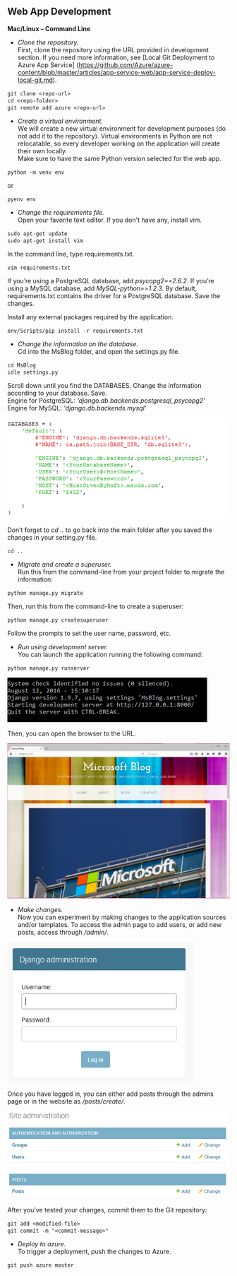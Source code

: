 ## **Web App Development**

**Mac/Linux – Command Line**

+ *Clone the repository.*  
First, clone the repository using the URL provided in development section. If you need more information, see [Local Git Deployment to Azure App Service] (https://github.com/Azure/azure-content/blob/master/articles/app-service-web/app-service-deploy-local-git.md).   
```
git clone <repo-url>  
cd <repo-folder>  
git remote add azure <repo-url>  
```  

+ *Create a virtual environment.*  
We will create a new virtual environment for development purposes (do not add it to the repository). Virtual environments in Python are not relocatable, so every developer working on the application will create their own locally.  
Make sure to have the same Python version selected for the web app.  
```
python -m venv env 
```
or 
```
pyenv env
```

+ *Change the requirements file.*  
Open your favorite text editor. If you don't have any, install vim. 
```
sudo apt-get update
sudo apt-get install vim
```

In the command line, type requirements.txt. 
```
vim requirements.txt
```  

If you’re using a PostgreSQL database, add _psycopg2==2.6.2_. If you’re using a MySQL database, add _MySQL-python==1.2.3_. By default, requirements.txt contains the driver for a PostgreSQL database. Save the changes.  

Install any external packages required by the application. 

```
env/Scripts/pip install -r requirements.txt
``` 

+ *Change the information on the database.*  
Cd into the MsBlog folder, and open the settings.py file. 

```
cd MsBlog  
idle settings.py  
```  

Scroll down until you find the DATABASES. Change the information according to your database. Save.   
Engine for PostgreSQL: _'django.db.backends.postgresql_psycopg2'_  
Engine for MySQL: _'django.db.backends.mysql'_  

![11](https://github.com/ymr89/MsBlog/blob/master/Images-README/11.png)

Don’t forget to _cd .._ to go back into the main folder after you saved the changes in your setting.py file. 

```
cd ..
```

+ *Migrate and create a superuser.*  
Run this from the command-line from your project folder to migrate the information: 

```
python manage.py migrate
```  
Then, run this from the command-line to create a superuser: 

```
python manage.py createsuperuser
```  
Follow the prompts to set the user name, password, etc. 

+ *Run using development server.*  
You can launch the application running the following command:  
```
python manage.py runserver
``` 
![18](https://github.com/ymr89/MsBlog/blob/master/Images-README/18.png)

Then, you can open the browser to the URL. 

![19](https://github.com/ymr89/MsBlog/blob/master/Images-README/19.PNG)

+ *Make changes.*  
Now you can experiment by making changes to the application sources and/or templates. To access the admin page to add users, or add new posts, access through _/admin/_.

![15](https://github.com/ymr89/MsBlog/blob/master/Images-README/15.png) 

Once you have logged in, you can either add posts through the admins page or in the website as _/posts/create/_.

![16](https://github.com/ymr89/MsBlog/blob/master/Images-README/16.png)  
 

After you’ve tested your changes, commit them to the Git repository:

``` 
git add <modified-file>  
git commit -m "<commit-message>" 
```  

+ *Deploy to azure.*  
To trigger a deployment, push the changes to Azure. 

```
git push azure master
```


